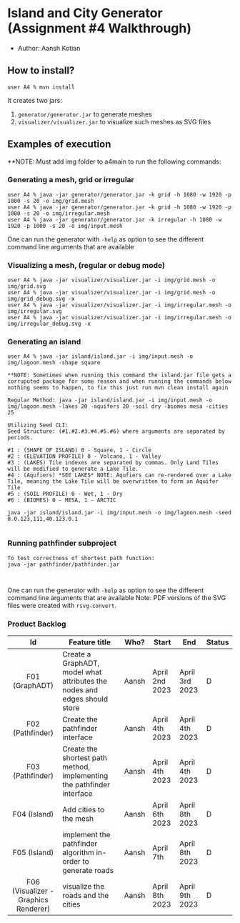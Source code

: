 # Island and City Generator (Assignment #4 Walkthrough)

  - Author: Aansh Kotian

## How to install?

```
user A4 % mvn install
```

It creates two jars:

  1. `generator/generator.jar` to generate meshes
  2. `visualizer/visualizer.jar` to visualize such meshes as SVG files

## Examples of execution

**NOTE: Must add img folder to a4main to run the following commands:
### Generating a mesh, grid or irregular

```
user A4 % java -jar generator/generator.jar -k grid -h 1080 -w 1920 -p 1000 -s 20 -o img/grid.mesh
user A4 % java -jar generator/generator.jar -k grid -h 1080 -w 1920 -p 1000 -s 20 -o img/irregular.mesh
user A4 % java -jar generator/generator.jar -k irregular -h 1080 -w 1920 -p 1000 -s 20 -o img/input.mesh

```

One can run the generator with `-help` as option to see the different command line arguments that are available

### Visualizing a mesh, (regular or debug mode)

```
user A4 % java -jar visualizer/visualizer.jar -i img/grid.mesh -o img/grid.svg          
user A4 % java -jar visualizer/visualizer.jar -i img/grid.mesh -o img/grid_debug.svg -x
user A4 % java -jar visualizer/visualizer.jar -i img/irregular.mesh -o img/irregular.svg   
user A4 % java -jar visualizer/visualizer.jar -i img/irregular.mesh -o img/irregular_debug.svg -x
```

### Generating an island

```
user A4 % java -jar island/island.jar -i img/input.mesh -o img/lagoon.mesh -shape square 

**NOTE: Sometimes when running this command the island.jar file gets a corruputed package for some reason and when running the commands below nothing seems to happen, to fix this just run mvn clean install again

Regular Method: java -jar island/island.jar -i img/input.mesh -o img/lagoon.mesh -lakes 20 -aquifers 20 -soil dry -biomes mesa -cities 25

Utilizing Seed CLI:
Seed Structure: (#1.#2.#3.#4.#5.#6) where arguments are separated by periods. 

#1 : (SHAPE OF ISLAND) 0 - Square, 1 - Circle
#2 : (ELEVATION PROFILE) 0 - Volcano, 1 - Valley
#3 : (LAKES) Tile indexes are separated by commas. Only Land Tiles will be modified to generate a Lake Tile.
#4 : (Aqufiers) *SEE LAKES* NOTE: Aqufiers can re-rendered over a Lake Tile, meaning the Lake Tile will be overwritten to form an Aquifer Tile
#5 : (SOIL PROFILE) 0 - Wet, 1 - Dry
#6 : (BIOMES) 0 - MESA, 1 - ARCTIC

java -jar island/island.jar -i img/input.mesh -o img/lagoon.mesh -seed 0.0.123,111,40.123.0.1


```

### Running pathfinder subproject

```
To test correctness of shortest path function:
java -jar pathfinder/pathfinder.jar



```

One can run the generator with `-help` as option to see the different command line arguments that are available
Note: PDF versions of the SVG files were created with `rsvg-convert`.

### Product Backlog
| Id | Feature title | Who? | Start | End | Status |
|:--:|---------------|------|-------|-----|--------|
| F01 (GraphADT) | Create a GraphADT, model what attributes the nodes and edges should store | Aansh | April 2nd 2023| April 3rd 2023| D|
| F02 (Pathfinder) | Create the pathfinder interface | Aansh | April 4th 2023| April 4th 2023| D|
| F03 (Pathfinder) | Create the shortest path method, implementing the pathfinder interface | Aansh | April 4th 2023| April 4th 2023| D|
| F04 (Island) | Add cities to the mesh | Aansh | April 6th 2023| April 8th 2023| D|
| F05 (Island) | implement the pathfinder algorithm in-order to generate roads| Aansh|  April 7th |April 8th 2023| D|
| F06 (Visualizer - Graphics Renderer) |visualize the roads and the cities | Aansh | April 8th 2023| April 9th 2023| D|




